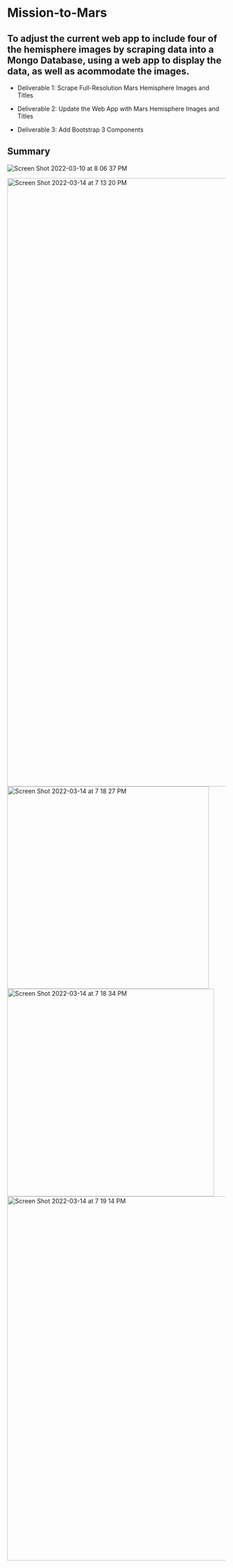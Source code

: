 # Mission-to-Mars

## To adjust the current web app to include four of the hemisphere images by scraping data into a Mongo Database, using a web app to display the data, as well as acommodate the images. 

* Deliverable 1: Scrape Full-Resolution Mars Hemisphere Images and Titles

* Deliverable 2: Update the Web App with Mars Hemisphere Images and Titles

* Deliverable 3: Add Bootstrap 3 Components

## Summary

![Screen Shot 2022-03-10 at 8 06 37 PM](https://user-images.githubusercontent.com/95730183/158287677-4d86fde1-b5fc-4c83-9d4d-a1e2bc019ab2.png)


<img width="1398" alt="Screen Shot 2022-03-14 at 7 13 20 PM" src="https://user-images.githubusercontent.com/95730183/158287759-d39b150b-c4c2-4dfe-a787-5c7b33f86ea4.png">

<img width="465" alt="Screen Shot 2022-03-14 at 7 18 27 PM" src="https://user-images.githubusercontent.com/95730183/158287778-b636e123-70ff-4ba5-b3d9-bd154ac6b5ec.png">

<img width="477" alt="Screen Shot 2022-03-14 at 7 18 34 PM" src="https://user-images.githubusercontent.com/95730183/158287784-8e0a86c4-6660-43c9-ad6c-5987549b0a74.png">


<img width="837" alt="Screen Shot 2022-03-14 at 7 19 14 PM" src="https://user-images.githubusercontent.com/95730183/158288091-bad723ed-c3fb-4985-8772-eb528ec87c9c.png">



